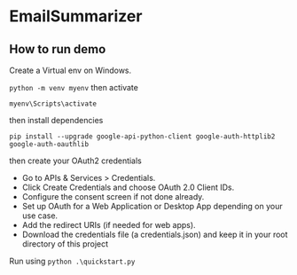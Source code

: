 # EmailSummarizer

## How to run demo

Create a Virtual env on Windows.

```python -m venv myenv```
then activate

```myenv\Scripts\activate```

then install dependencies

```pip install --upgrade google-api-python-client google-auth-httplib2 google-auth-oauthlib```

then create your OAuth2 credentials 

* Go to APIs & Services > Credentials.
* Click Create Credentials and choose OAuth 2.0 Client IDs.
* Configure the consent screen if not done already.
* Set up OAuth for a Web Application or Desktop App depending on your use case.
* Add the redirect URIs (if needed for web apps).
* Download the credentials file (a credentials.json) and keep it in your root directory of this project

Run using ```python .\quickstart.py```